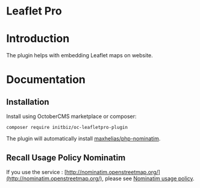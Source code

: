 # Leaflet Pro

# Introduction

The plugin helps with embedding Leaflet maps on website.

# Documentation

## Installation

Install using OctoberCMS marketplace or composer:

```
composer require initbiz/oc-leafletpro-plugin
```

The plugin will automatically install [maxhelias/php-nominatim](https://github.com/maxhelias/php-nominatim).

## Recall Usage Policy Nominatim

If you use the service : [http://nominatim.openstreetmap.org/](http://nominatim.openstreetmap.org/), please see [Nominatim usage policy](http://wiki.openstreetmap.org/wiki/Nominatim_usage_policy).
